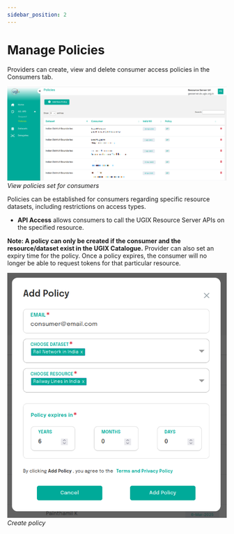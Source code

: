 ```yaml
---
sidebar_position: 2
---
```

 
# Manage Policies
Providers can create, view and delete consumer access policies in the Consumers tab.

![View policies set for consumers](../../resources/auth/view-pols.png)<br/>
*View policies set for consumers*

Policies can be established for consumers regarding specific resource datasets, including restrictions on access types.
- **API Access** allows consumers to call the UGIX Resource Server APIs on the specified resource.

**Note: A policy can only be created if the consumer and the resource/dataset exist in the UGIX Catalogue.** Provider can also set an expiry time for the policy. Once a policy expires, the consumer will no longer be able to request tokens for that particular resource.

![Create policy](../../resources/auth/create-policy.png)<br/>
*Create policy*
